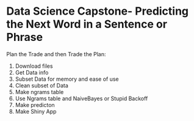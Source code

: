 # Data Science Capstone- Predicting the Next Word in a Sentence or Phrase

Plan the Trade and then Trade the Plan:

1. Download files
2. Get Data info
3. Subset Data for memory and ease of use
4. Clean subset of Data
5. Make ngrams table
6. Use Ngrams table and NaiveBayes or Stupid Backoff 
7. Make predicton
8. Make Shiny App


